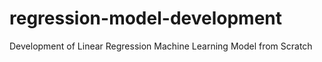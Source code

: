 # regression-model-development
Development of Linear Regression Machine Learning Model from Scratch
